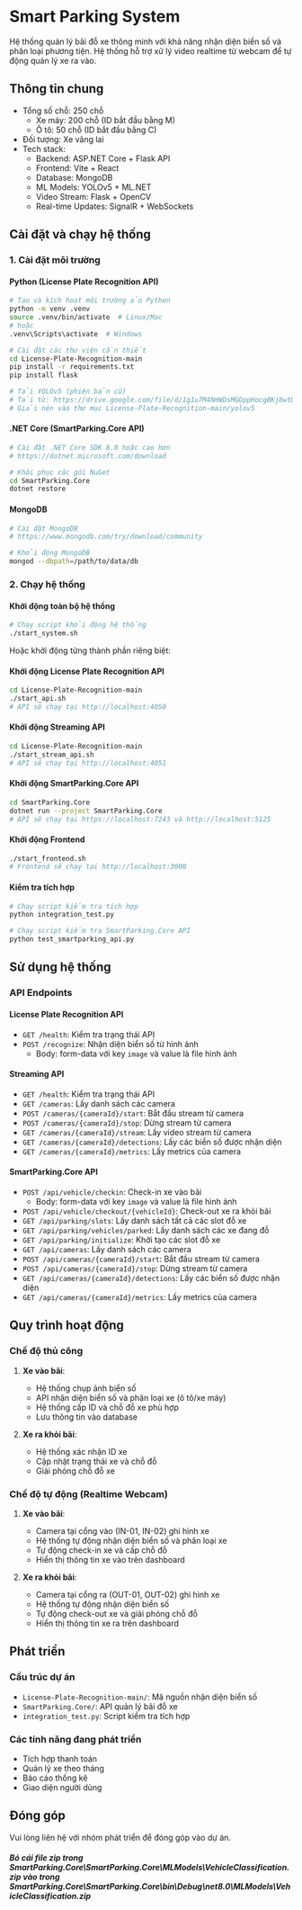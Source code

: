 # Smart Parking System

Hệ thống quản lý bãi đỗ xe thông minh với khả năng nhận diện biển số và phân loại phương tiện. Hệ thống hỗ trợ xử lý video realtime từ webcam để tự động quản lý xe ra vào.

## Thông tin chung
- Tổng số chỗ: 250 chỗ
  + Xe máy: 200 chỗ (ID bắt đầu bằng M)
  + Ô tô: 50 chỗ (ID bắt đầu bằng C)
- Đối tượng: Xe vãng lai
- Tech stack:
  + Backend: ASP.NET Core + Flask API
  + Frontend: Vite + React
  + Database: MongoDB
  + ML Models: YOLOv5 + ML.NET
  + Video Stream: Flask + OpenCV
  + Real-time Updates: SignalR + WebSockets

## Cài đặt và chạy hệ thống

### 1. Cài đặt môi trường

#### Python (License Plate Recognition API)
```bash
# Tạo và kích hoạt môi trường ảo Python
python -m venv .venv
source .venv/bin/activate  # Linux/Mac
# hoặc
.venv\Scripts\activate  # Windows

# Cài đặt các thư viện cần thiết
cd License-Plate-Recognition-main
pip install -r requirements.txt
pip install flask

# Tải YOLOv5 (phiên bản cũ)
# Tải từ: https://drive.google.com/file/d/1g1u7M4NmWDsMGOppHocgBKjbwtDA-uIu/view?usp=sharing
# Giải nén vào thư mục License-Plate-Recognition-main/yolov5
```

#### .NET Core (SmartParking.Core API)
```bash
# Cài đặt .NET Core SDK 8.0 hoặc cao hơn
# https://dotnet.microsoft.com/download

# Khôi phục các gói NuGet
cd SmartParking.Core
dotnet restore
```

#### MongoDB
```bash
# Cài đặt MongoDB
# https://www.mongodb.com/try/download/community

# Khởi động MongoDB
mongod --dbpath=/path/to/data/db
```

### 2. Chạy hệ thống

#### Khởi động toàn bộ hệ thống
```bash
# Chạy script khởi động hệ thống
./start_system.sh
```

Hoặc khởi động từng thành phần riêng biệt:

#### Khởi động License Plate Recognition API
```bash
cd License-Plate-Recognition-main
./start_api.sh
# API sẽ chạy tại http://localhost:4050
```

#### Khởi động Streaming API
```bash
cd License-Plate-Recognition-main
./start_stream_api.sh
# API sẽ chạy tại http://localhost:4051
```

#### Khởi động SmartParking.Core API
```bash
cd SmartParking.Core
dotnet run --project SmartParking.Core
# API sẽ chạy tại https://localhost:7243 và http://localhost:5125
```

#### Khởi động Frontend
```bash
./start_frontend.sh
# Frontend sẽ chạy tại http://localhost:3000
```

#### Kiểm tra tích hợp
```bash
# Chạy script kiểm tra tích hợp
python integration_test.py

# Chạy script kiểm tra SmartParking.Core API
python test_smartparking_api.py
```

## Sử dụng hệ thống

### API Endpoints

#### License Plate Recognition API
- `GET /health`: Kiểm tra trạng thái API
- `POST /recognize`: Nhận diện biển số từ hình ảnh
  - Body: form-data với key `image` và value là file hình ảnh

#### Streaming API
- `GET /health`: Kiểm tra trạng thái API
- `GET /cameras`: Lấy danh sách các camera
- `POST /cameras/{cameraId}/start`: Bắt đầu stream từ camera
- `POST /cameras/{cameraId}/stop`: Dừng stream từ camera
- `GET /cameras/{cameraId}/stream`: Lấy video stream từ camera
- `GET /cameras/{cameraId}/detections`: Lấy các biển số được nhận diện
- `GET /cameras/{cameraId}/metrics`: Lấy metrics của camera

#### SmartParking.Core API
- `POST /api/vehicle/checkin`: Check-in xe vào bãi
  - Body: form-data với key `image` và value là file hình ảnh
- `POST /api/vehicle/checkout/{vehicleId}`: Check-out xe ra khỏi bãi
- `GET /api/parking/slots`: Lấy danh sách tất cả các slot đỗ xe
- `GET /api/parking/vehicles/parked`: Lấy danh sách các xe đang đỗ
- `GET /api/parking/initialize`: Khởi tạo các slot đỗ xe
- `GET /api/cameras`: Lấy danh sách các camera
- `POST /api/cameras/{cameraId}/start`: Bắt đầu stream từ camera
- `POST /api/cameras/{cameraId}/stop`: Dừng stream từ camera
- `GET /api/cameras/{cameraId}/detections`: Lấy các biển số được nhận diện
- `GET /api/cameras/{cameraId}/metrics`: Lấy metrics của camera

## Quy trình hoạt động

### Chế độ thủ công

1. **Xe vào bãi**:
   - Hệ thống chụp ảnh biển số
   - API nhận diện biển số và phân loại xe (ô tô/xe máy)
   - Hệ thống cấp ID và chỗ đỗ xe phù hợp
   - Lưu thông tin vào database

2. **Xe ra khỏi bãi**:
   - Hệ thống xác nhận ID xe
   - Cập nhật trạng thái xe và chỗ đỗ
   - Giải phóng chỗ đỗ xe

### Chế độ tự động (Realtime Webcam)

1. **Xe vào bãi**:
   - Camera tại cổng vào (IN-01, IN-02) ghi hình xe
   - Hệ thống tự động nhận diện biển số và phân loại xe
   - Tự động check-in xe và cấp chỗ đỗ
   - Hiển thị thông tin xe vào trên dashboard

2. **Xe ra khỏi bãi**:
   - Camera tại cổng ra (OUT-01, OUT-02) ghi hình xe
   - Hệ thống tự động nhận diện biển số
   - Tự động check-out xe và giải phóng chỗ đỗ
   - Hiển thị thông tin xe ra trên dashboard

## Phát triển

### Cấu trúc dự án
- `License-Plate-Recognition-main/`: Mã nguồn nhận diện biển số
- `SmartParking.Core/`: API quản lý bãi đỗ xe
- `integration_test.py`: Script kiểm tra tích hợp

### Các tính năng đang phát triển
- Tích hợp thanh toán
- Quản lý xe theo tháng
- Báo cáo thống kê
- Giao diện người dùng

## Đóng góp
Vui lòng liên hệ với nhóm phát triển để đóng góp vào dự án.

##### Bỏ cái file zip trong SmartParking.Core\SmartParking.Core\MLModels\VehicleClassification.zip vào trong  SmartParking.Core\SmartParking.Core\bin\Debug\net8.0\MLModels\VehicleClassification.zip